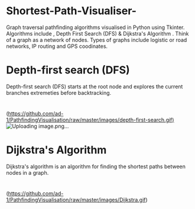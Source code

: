 # Shortest-Path-Visualiser-
Graph traversal pathfinding algorithms visualised in Python using Tkinter. Algorithms include , Depth First Search (DFS) & Dijkstra's Algorithm . Think of a graph as a network of nodes. Types of graphs include logistic or road networks, IP routing and GPS coodinates.

# Depth-first search (DFS)
Depth-first search (DFS) starts at the root node and explores the current branches extremeties before backtracking.
# 
([https://github.com/ad-1/PathfindingVisualisation/raw/master/images/depth-first-search.gif)](https://github.com/ad-1/PathfindingVisualisation/blob/master/images/depth-first-search.gif)![Uploading image.png…]()


# Dijkstra's Algorithm
Dijkstra's algorithm is an algorithm for finding the shortest paths between nodes in a graph.

#
(https://github.com/ad-1/PathfindingVisualisation/raw/master/images/Dijkstra.gif)
